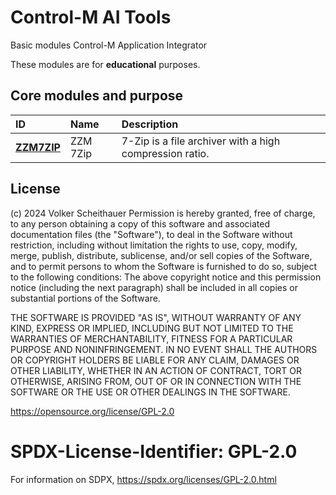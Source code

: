# Control-M AI Tools

Basic modules Control-M Application Integrator

These modules are for **educational** purposes.

## Core modules and purpose

| ID | Name | Description |
| :---- | :---- | :---- |
| [**ZZM7ZIP**](docs/ZZM7ZIP.md) | ZZM 7Zip | 7-Zip is a file archiver with a high compression ratio. |


## License

(c) 2024 Volker Scheithauer
Permission is hereby granted, free of charge, to any person obtaining a copy of this software and associated
documentation files (the "Software"), to deal in the Software without restriction, including without limitation the
rights to use, copy, modify, merge, publish, distribute, sublicense, and/or sell copies of the Software, and to permit
persons to whom the Software is furnished to do so, subject to the following conditions:
The above copyright notice and this permission notice (including the next paragraph) shall be included in all copies or
substantial portions of the Software.

THE SOFTWARE IS PROVIDED "AS IS", WITHOUT WARRANTY OF ANY KIND, EXPRESS OR IMPLIED, INCLUDING BUT NOT LIMITED TO THE
WARRANTIES OF MERCHANTABILITY, FITNESS FOR A PARTICULAR PURPOSE AND NONINFRINGEMENT. IN NO EVENT SHALL THE AUTHORS OR
COPYRIGHT HOLDERS BE LIABLE FOR ANY CLAIM, DAMAGES OR OTHER LIABILITY, WHETHER IN AN ACTION OF CONTRACT, TORT OR
OTHERWISE, ARISING FROM, OUT OF OR IN CONNECTION WITH THE SOFTWARE OR THE USE OR OTHER DEALINGS IN THE SOFTWARE.

https://opensource.org/license/GPL-2.0
# SPDX-License-Identifier: GPL-2.0
For information on SDPX, https://spdx.org/licenses/GPL-2.0.html
